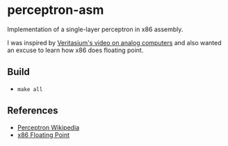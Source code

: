 # perceptron-asm

Implementation of a single-layer perceptron in x86 assembly.

I was inspired by [Veritasium's video on analog computers](https://www.youtube.com/watch?v=GVsUOuSjvcg) and
also wanted an excuse to learn how x86 does floating point.

## Build

- `make all`

## References

- [Perceptron Wikipedia](https://en.wikipedia.org/wiki/Perceptron)
- [x86 Floating Point](https://en.wikibooks.org/wiki/X86_Assembly/Floating_Point)
